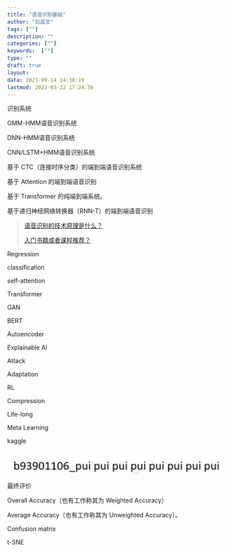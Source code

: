 ```yaml
---
title: "语音识别基础"
author: "石昌文"
tags: [""]
description: ""
categories: [""]
keywords:  [""]
type: ""
draft: true
layout: 
data: 2021-09-14 14:38:19
lastmod: 2022-03-22 17:24:56
---
```





 识别系统

GMM-HMM语音识别系统

DNN-HMM语音识别系统

CNN/LSTM+HMM语音识别系统

基于 CTC（连接时序分类）的端到端语音识别系统

基于 Attention 的端到端语音识别

基于 Transformer 的纯端到端系统。

基于递归神经网络转换器（RNN-T）的端到端语音识别

> [语音识别的技术原理是什么？](https://www.zhihu.com/question/20398418/answer/18080841)
>
> [入门书籍或者课程推荐？](https://www.zhihu.com/question/345422117/answer/1508405344) 

Regression

classification

self-attention

Transformer

GAN

BERT

Autoencoder

Explainable Al

Attack

Adaptation

RL

Compression

Life-long

Meta Learning

kaggle

![](语音识别基础.assets/image-20220304012342.png)



最终评价

Overall Accuracy（也有工作称其为 Weighted Accuracy）

Average Accuracy（也有工作称其为 Unweighted Accuracy）。

Confusion matrix

t-SNE
